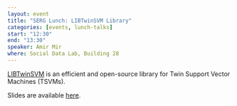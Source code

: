 ```yaml
---
layout: event
title: "SERG Lunch: LIBTwinSVM Library"
categories: [events, lunch-talks]
start: "12:30"
end: "13:30"
speaker: Amir Mir
where: Social Data Lab, Building 28
---
```


[LIBTwinSVM](https://github.com/mir-am/LIBTwinSVM) is an efficient and open-source library for Twin Support Vector Machines (TSVMs).

Slides are available [here](https://www.slideshare.net/AMir120/libtwinsvm-a-library-for-twin-support-vector-machine).
